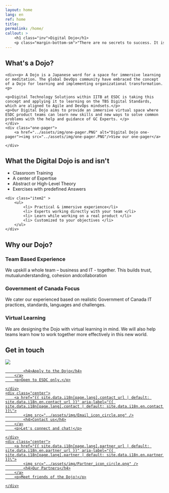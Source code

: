 ```yaml
---
layout: home
lang: en
ref: home
title:  
permalink: /home/
callout: >
    <h1 class="inv">Digital Dojo</h1>
    <p class="margin-bottom-sm">"There are no secrets to success. It is the result of preparation, hard work, and learning from failure."</p> - Colin Powell
---
```


## What's a Dojo?

<div class="grid">
 
    <div><p> A Dojo is a Japanese word for a space for immersive learning or meditation.​ The global DevOps community have embraced the concept of a Dojo for learning and implementing organizational transformation.​ <p>

    <p>Digital Technology Solutions within IITB at ESDC is taking this concept and applying it to learning on the TBS Digital Standards, which are aligned to Agile and DevOps mindsets.</p>
    <p>Our Digital Dojo aims to provide an immersive virtual space where ESDC product teams can learn new skills and new ways to solve common problems with the help and guidance of GC Experts. </p>
    </div>
    <div class="one-pager">
        <a href="../assets/img/one-pager.PNG" alt="Digital Dojo one-pager"><img src="../assets/img/one-pager.PNG"/>View our one-pager</a>
        
    </div>
</div>

## What the Digital Dojo is and isn't

<div class="grid">
    <div class="item1">
        <ul>
            <li> Classroom Training </li>
            <li> A center of Expertise </li>
            <li> Abstract or High-Level Theory </li>
            <li> Exercises with predefined Answers </li>
        </ul>
    </div>

    <div class="item2" >
        <ul>
            <li> Practical & immersive experience</li>
            <li> Experts working directly with your team </li>
            <li> Learn while working on a real product </li>
            <li> Customized to your objectives </li>
        </ul>
    </div>
</div>

## Why our Dojo?

### Team Based Experience 
We upskill a whole team – business and IT - together.​ This builds trust, mutual​understanding, cohesion and​collaboration

### Government of Canada Focus
We cater our experienced based on realistic Government of Canada IT practices, standards,​ languages and challenges.

### Virtual Learning
We are designing the Dojo with virtual learning in mind. We will also help teams learn how to work together more effectively in this new world.

## Get in touch


<div class="grid-plain">
    <div class="center">
        <a href="{{ site.data.i18n[page.lang].apply_url | default: site.data.i18n.en.apply_url }}" aria-label="{{ site.data.i18n[page.lang].apply | default: site.data.i18n.en.apply }}\">
            <img src="../assets/img/Form_icon_circle.png" />

            <h4>Apply to the Dojo</h4>
        </a>
        <p>Open to ESDC only.</p>

    </div>
    <div class="center">
        <a href="{{ site.data.i18n[page.lang].contact_url | default: site.data.i18n.en.contact_url }}" aria-label="{{ site.data.i18n[page.lang].contact | default: site.data.i18n.en.contact }}\">
            <img src="../assets/img/Email_icon_circle.png" />
            <h4>Contact us</h4>
        </a>
        <p>Let's connect and chat!</p>

    </div>
    <div class="center">
        <a href="{{ site.data.i18n[page.lang].partner_url | default: site.data.i18n.en.partner_url }}" aria-label="{{ site.data.i18n[page.lang].partner | default: site.data.i18n.en.partner }}\">
            <img src="../assets/img/Partner_icon_circle.png" />
            <h4>Our Partners</h4>
        </a>
        <p>Meet friends of the Dojo!</p>

    </div>
</div>


